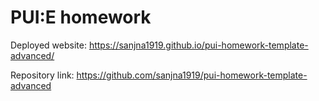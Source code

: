 # PUI:E homework

Deployed website: https://sanjna1919.github.io/pui-homework-template-advanced/

Repository link: https://github.com/sanjna1919/pui-homework-template-advanced
